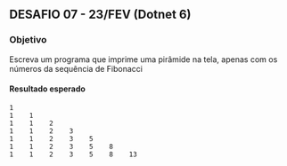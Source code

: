 ## DESAFIO 07 - 23/FEV (Dotnet 6)
### Objetivo
Escreva um programa que imprime uma pirâmide na tela, apenas com os números da sequência de Fibonacci

#### Resultado esperado
```
1    
1    1    
1    1    2    
1    1    2    3    
1    1    2    3    5    
1    1    2    3    5    8    
1    1    2    3    5    8    13
```

